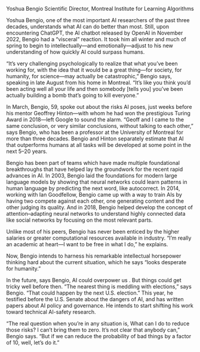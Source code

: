 Yoshua Bengio
Scientific Director, Montreal Institute for Learning Algorithms

Yoshua Bengio, one of the most important AI researchers of the past three decades, understands what AI can do better than most. Still, upon encountering ChatGPT, the AI chatbot released by OpenAI in November 2022, Bengio had a “visceral” reaction. It took him all winter and much of spring to begin to intellectually—and emotionally—adjust to his new understanding of how quickly AI could surpass humans.

“It’s very challenging psychologically to realize that what you’ve been working for, with the idea that it would be a great thing—for society, for humanity, for science—may actually be catastrophic,” Bengio says, speaking in late August from his home in Montreal. “It’s like you think you’d been acting well all your life and then somebody [tells you] you’ve been actually building a bomb that’s going to kill everyone.”

In March, Bengio, 59, spoke out about the risks AI poses, just weeks before his mentor Geoffrey Hinton—with whom he had won the prestigious Turing Award in 2018—left Google to sound the alarm. “Geoff and I came to the same conclusion, or very similar conclusions, without talking to each other,” says Bengio, who has been a professor at the University of Montreal for more than three decades. Bengio and Hinton separately estimate that AI that outperforms humans at all tasks will be developed at some point in the next 5–20 years.

Bengio has been part of teams which have made multiple foundational breakthroughs that have helped lay the groundwork for the recent rapid advances in AI. In 2003, Bengio laid the foundations for modern large language models by showing that neural networks could learn patterns in human language by predicting the next word, like autocorrect. In 2014, working with Ian Goodfellow, Bengio came up with a way to train AIs by having two compete against each other, one generating content and the other judging its quality. And in 2018, Bengio helped develop the concept of attention–adapting neural networks to understand highly connected data like social networks by focusing on the most relevant parts.

Unlike most of his peers, Bengio has never been enticed by the higher salaries or greater computational resources available in industry. “I’m really an academic at heart—I want to be free in what I do,” he explains.

Now, Bengio intends to harness his remarkable intellectual horsepower thinking hard about the current situation, which he says “looks desperate for humanity.”

In the future, says Bengio, AI could overpower us . But things could get tricky well before then. “The nearest thing is meddling with elections,” says Bengio. “That could happen by the next U.S. election.” This year, he testified before the U.S. Senate about the dangers of AI, and has written papers about AI policy and governance. He intends to start shifting his work toward technical AI-safety research.

“The real question when you’re in any situation is, What can I do to reduce those risks? I can’t bring them to zero. It’s not clear that anybody can,” Bengio says. “But if we can reduce the probability of bad things by a factor of 10, well, let’s do it.”